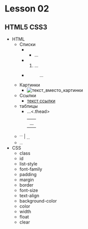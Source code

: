 # Lesson 02
## HTML5 CSS3
- HTML
  - Списки
    - <ul> <li> ... </li> </ul>
    - <ol> <li> ... </li> </ol>
    - <dl> <dt> <dd> ... </dd> </dt> </dl>
  - Картинки
    - <img src="путь_ссылка" alt="текст_вместо_картинки">
  - Ссылки
     - <a href="ссылка"> текст ссылки </a>
  - таблицы
    - <table> <thead>...<.thead> <tbody> <tr> <td>...</td> </tr> </tbody> </table>
  - <sup>...</sup> | <sub>...</sub>
  - <small>...</small>
- CSS
  * class
  * id
  - list-style
  - font-family
  - padding
  - margin
  - border
  - font-size
  - text-align
  - background-color
  - color
  - width
  - float
  - clear
  
